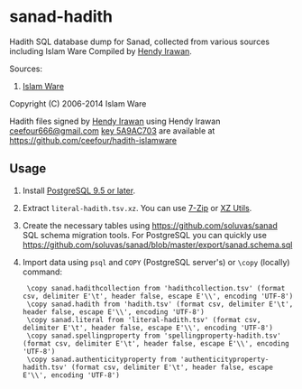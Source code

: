 sanad-hadith
============

Hadith SQL database dump for Sanad, collected from various sources including Islam Ware
Compiled by [Hendy Irawan](http://www.hendyirawan.com/).

Sources:

1. [Islam Ware](https://www.islamware.com/app/downloads)

Copyright (C) 2006-2014 Islam Ware

Hadith files signed by [Hendy Irawan](http://www.hendyirawan.com)
using Hendy Irawan <ceefour666@gmail.com> [key 5A9AC703](https://keyserver.pgp.com/vkd/DownloadKey.event?keyid=0xFEDB960B5A9AC703) 
are available at https://github.com/ceefour/hadith-islamware

## Usage

1. Install [PostgreSQL 9.5 or later](http://www.postgresql.org/).
2. Extract `literal-hadith.tsv.xz`. You can use [7-Zip](http://www.7-zip.org/) or [XZ Utils](http://tukaani.org/xz/).
3. Create the necessary tables using https://github.com/soluvas/sanad SQL schema migration tools.
    For PostgreSQL you can quickly use https://github.com/soluvas/sanad/blob/master/export/sanad.schema.sql

4. Import data using `psql` and `COPY` (PostgreSQL server's) or `\copy` (locally) command:

        \copy sanad.hadithcollection from 'hadithcollection.tsv' (format csv, delimiter E'\t', header false, escape E'\\', encoding 'UTF-8')
        \copy sanad.hadith from 'hadith.tsv' (format csv, delimiter E'\t', header false, escape E'\\', encoding 'UTF-8')
        \copy sanad.literal from 'literal-hadith.tsv' (format csv, delimiter E'\t', header false, escape E'\\', encoding 'UTF-8')
        \copy sanad.spellingproperty from 'spellingproperty-hadith.tsv' (format csv, delimiter E'\t', header false, escape E'\\', encoding 'UTF-8')
        \copy sanad.authenticityproperty from 'authenticityproperty-hadith.tsv' (format csv, delimiter E'\t', header false, escape E'\\', encoding 'UTF-8')
